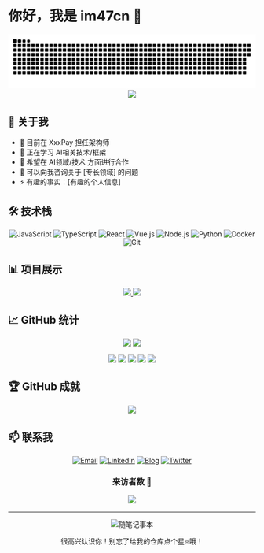 # 你好，我是 im47cn 👋

<div align="center">
  <img src="https://raw.githubusercontent.com/im47cn/im47cn/main/assets/github-contribution-grid-snake.svg" >
</div>

<div align="center">
  <img src="https://readme-typing-svg.herokuapp.com/?lines=全栈开发工程师;11+年编程经验;热爱学习和分享&font=Fira%20Code&center=true&width=380&height=50">
</div>

## 🚀 关于我

- 🔭 目前在 XxxPay 担任架构师
- 🌱 正在学习 AI相关技术/框架
- 👯 希望在 AI领域/技术 方面进行合作
- 💬 可以向我咨询关于 [专长领域] 的问题
- ⚡ 有趣的事实：[有趣的个人信息]

## 🛠️ 技术栈

<div align="center">
  
![JavaScript](https://img.shields.io/badge/-JavaScript-F7DF1E?style=flat-square&logo=javascript&logoColor=black)
![TypeScript](https://img.shields.io/badge/-TypeScript-3178C6?style=flat-square&logo=typescript&logoColor=white)
![React](https://img.shields.io/badge/-React-61DAFB?style=flat-square&logo=react&logoColor=black)
![Vue.js](https://img.shields.io/badge/-Vue.js-4FC08D?style=flat-square&logo=vue.js&logoColor=white)
![Node.js](https://img.shields.io/badge/-Node.js-339933?style=flat-square&logo=node.js&logoColor=white)
![Python](https://img.shields.io/badge/-Python-3776AB?style=flat-square&logo=python&logoColor=white)
![Docker](https://img.shields.io/badge/-Docker-2496ED?style=flat-square&logo=docker&logoColor=white)
![Git](https://img.shields.io/badge/-Git-F05032?style=flat-square&logo=git&logoColor=white)

</div>

<!--
**im47cn/im47cn** is a ✨ _special_ ✨ repository because its `README.md` (this file) appears on your GitHub profile.

Here are some ideas to get you started:

- 🔭 I’m currently working on ...
- 🌱 I’m currently learning ...
- 👯 I’m looking to collaborate on ...
- 🤔 I’m looking for help with ...
- 💬 Ask me about ...
- 📫 How to reach me: ...
- 😄 Pronouns: ...
- ⚡ Fun fact: ...
-->

## 📊 项目展示

<div align="center">
  <a href="链接到项目1">
    <img src="https://github-readme-stats.vercel.app/api/pin/?username=im47cn&repo=项目1&theme=react" />
  </a>
  <a href="链接到项目2">
    <img src="https://github-readme-stats.vercel.app/api/pin/?username=im47cn&repo=项目2&theme=react" />
  </a>
</div>

## 📈 GitHub 统计

<div align="center">
  <img height="180em" src="https://github-readme-stats.vercel.app/api?username=im47cn&show_icons=true&theme=react&include_all_commits=true&count_private=true"/>
  <img height="180em" src="https://github-readme-stats.vercel.app/api/top-langs/?username=im47cn&layout=compact&langs_count=7&theme=react"/>

![](https://github-profile-summary-cards.vercel.app/api/cards/profile-details?username=im47cn&theme=github)
![](https://github-profile-summary-cards.vercel.app/api/cards/repos-per-language?username=im47cn&theme=github)
![](https://github-profile-summary-cards.vercel.app/api/cards/most-commit-language?username=im47cn&theme=github)
![](https://github-profile-summary-cards.vercel.app/api/cards/stats?username=im47cn&theme=github)
![](https://github-profile-summary-cards.vercel.app/api/cards/productive-time?username=im47cn&theme=github)

</div>

## 🏆 GitHub 成就

<div align="center">
  <img src="https://github-profile-trophy.vercel.app/?username=im47cn&theme=onedark&row=1&column=6&margin-w=15&margin-h=15"/>
</div>

## 📫 联系我

<div align="center">
  
[![Email](https://img.shields.io/badge/Email-dreambt@gmail.com-blue?style=flat-square&logo=gmail)](mailto:dreambt@gmail.com)
[![LinkedIn](https://img.shields.io/badge/LinkedIn-im47cn-blue?style=flat-square&logo=linkedin)](你的LinkedIn链接)
[![Blog](https://img.shields.io/badge/Blog-im47.cn-orange?style=flat-square&logo=blogger)](你的博客链接)
[![Twitter](https://img.shields.io/badge/Twitter-@dreambt-blue?style=flat-square&logo=twitter)](你的Twitter链接)

</div>

<div align="center">

### 来访者数 👀
  
<img src="https://profile-counter.glitch.me/im47cn/count.svg" />

</div>

---

<div align="center">
  <img src="https://raw.githubusercontent.com/BrunnerLivio/brunnerlivio/master/images/notepad.gif" alt="随笔记事本" width="100">
  <p>很高兴认识你！别忘了给我的仓库点个星⭐哦！</p>
</div>
